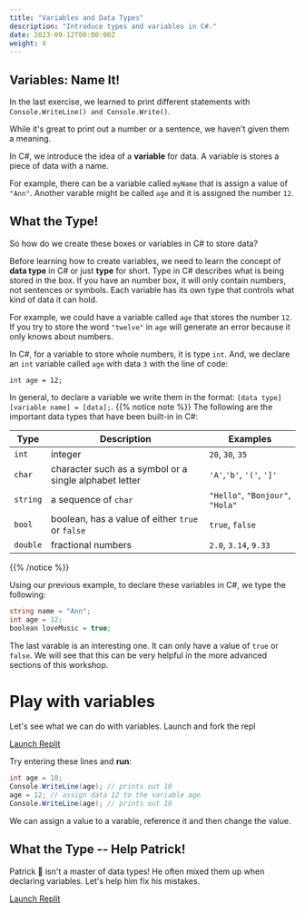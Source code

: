 ```yaml
---
title: "Variables and Data Types"
description: "Introduce types and variables in C#."
date: 2023-09-12T00:00:00Z
weight: 4
---
```


## Variables: Name It!

In the last exercise, we learned to print different statements with `Console.WriteLine() and Console.Write()`.

While it's great to print out a number or a sentence, we haven't given them a meaning.

In C#, we introduce the idea of a **variable** for data. A variable is stores a piece of data with a name.

For example, there can be a variable called `myName` that is assign a value of `"Ann"`.  Another varable might be called `age` and it is assigned the number `12`.

## What the Type!

So how do we create these boxes or variables in C# to store data?

Before learning how to create variables, we need to learn the concept of **data type** in C# or just **type** for short. Type in C# describes what is being stored in the box. If you have an number box, it will only contain numbers, not sentences or symbols. Each variable has its own type that controls what kind of data it can hold.

For example, we could have a variable called `age` that stores the number `12`.  If you try to store the word `"twelve"` in `age` will generate an error because it only knows about numbers.

In C#, for a variable to store whole numbers, it is type `int`. And, we declare an `int` variable called `age` with data `3` with the line of code:

```
int age = 12;
```
In general, to declare a variable we write them in the format: `[data type] [variable name] = [data];`.
{{% notice note %}}
The following are the important data types that have been built-in in C#:

**Type** | **Description** | **Examples**
--------|-----------|----------
`int` | integer | `20`, `30`, `35`
`char` | character such as a symbol or a single alphabet letter | `'A'`,`'b'`, `'('`, `']'`
`string` | a sequence of `char` | `"Hello"`, `"Bonjour"`, `"Hola"`
`bool` | boolean, has a value of either `true` or `false` | `true`, `false`
`double` | fractional numbers | `2.0`, `3.14`, `9.33`

{{% /notice %}}

Using our previous example, to declare these variables in C#, we type the following:

```C#
string name = "Ann";
int age = 12;
boolean loveMusic = true;
```

The last varable is an interesting one.  It can only have a value of `true` or `false`.  We will see that this can be very helpful in the more advanced sections of this workshop.

# Play with variables

Let's see what we can do with variables. Launch and fork the repl

<a class="my-2 mx-4 btn btn-info" href="https://replit.com/@nuevofoundation/CSharpBasicsVariables" target="_blank">Launch Replit</a>

Try entering these lines and **run**:

```C#
int age = 10;
Console.WriteLine(age); // prints out 10
age = 12; // assign data 12 to the variable age
Console.WriteLine(age); // prints out 10
```
We can assign a value to a varable, reference it and then change the value.  

## What the Type -- Help Patrick!

Patrick 🐥 isn't a master of data types! He often mixed them up when declaring variables. Let's help him fix his mistakes.

<a class="my-2 mx-4 btn btn-info" href="https://replit.com/@nuevofoundation/CSharpBasicsDataTypes" target="_blank">Launch Replit</a>

